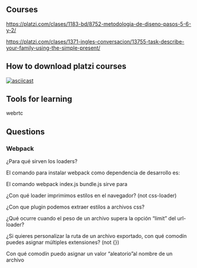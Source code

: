 ## Courses

https://platzi.com/clases/1183-bd/8752-metodologia-de-diseno-pasos-5-6-y-2/

https://platzi.com/clases/1371-ingles-conversacion/13755-task-describe-your-family-using-the-simple-present/

## How to download platzi courses

[![asciicast](https://cdn-b-east.streamable.com/image/el3xb_first.jpg?token=f7VbJ1WUmUaIpBCXWNXEEQ&expires=1550444421)](https://cdn-b-east.streamable.com/video/mp4/el3xb.mp4?token=VIMgDATVRryNxVF05g4HIg&expires=1550444324)

## Tools for learning

webrtc

## Questions

### Webpack

¿Para qué sirven los loaders?

El comando para instalar webpack como dependencia de desarrollo es:

El comando webpack index.js bundle.js sirve para

¿Con qué loader imprimimos estilos en el navegador? (not css-loader)

¿Con que plugin podemos extraer estilos a archivos css?

¿Qué ocurre cuando el peso de un archivo supera la opción “limit” del url-loader?

¿Si quieres personalizar la ruta de un archivo exportado, con qué comodín puedes asignar múltiples extensiones? (not {})

Con qué comodín puedo asignar un valor “aleatorio”al nombre de un archivo
